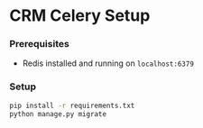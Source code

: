 # CRM Celery Setup

### Prerequisites
- Redis installed and running on `localhost:6379`

### Setup
```bash
pip install -r requirements.txt
python manage.py migrate
